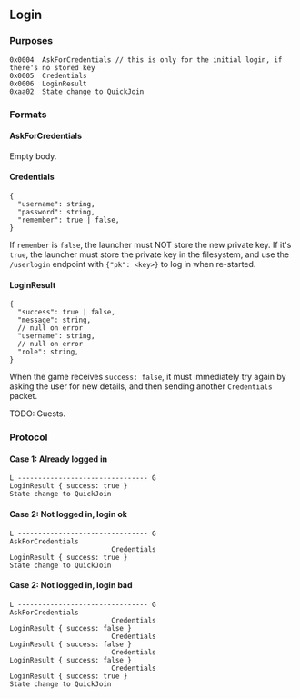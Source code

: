 ## Login

### Purposes

```
0x0004  AskForCredentials // this is only for the initial login, if there's no stored key
0x0005  Credentials
0x0006  LoginResult
0xaa02  State change to QuickJoin
```

### Formats

#### AskForCredentials

Empty body.

#### Credentials

```json5
{
  "username": string,
  "password": string,
  "remember": true | false,
}
```

If `remember` is `false`, the launcher must NOT store the new private key. If it's `true`, the launcher must store the private key in the filesystem, and use the `/userlogin` endpoint with `{"pk": <key>}` to log in when re-started.

#### LoginResult

```json5
{
  "success": true | false,
  "message": string,
  // null on error
  "username": string,
  // null on error
  "role": string,
}
```

When the game receives `success: false`, it must immediately try again by asking the user for new details, and then sending another `Credentials` packet.

TODO: Guests.

### Protocol

#### Case 1: Already logged in

```
L -------------------------------- G
LoginResult { success: true }
State change to QuickJoin
```

#### Case 2: Not logged in, login ok

```
L -------------------------------- G
AskForCredentials
                         Credentials
LoginResult { success: true }
State change to QuickJoin
```

#### Case 2: Not logged in, login bad

```
L -------------------------------- G
AskForCredentials
                         Credentials
LoginResult { success: false }
                         Credentials
LoginResult { success: false }
                         Credentials
LoginResult { success: false }
                         Credentials
LoginResult { success: true }
State change to QuickJoin
```

